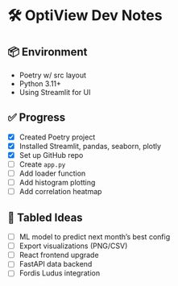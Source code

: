 # 🛠️ OptiView Dev Notes

## 📦 Environment
- Poetry w/ src layout
- Python 3.11+
- Using Streamlit for UI

## ✅ Progress
- [x] Created Poetry project
- [x] Installed Streamlit, pandas, seaborn, plotly
- [x] Set up GitHub repo
- [ ] Create `app.py`
- [ ] Add loader function
- [ ] Add histogram plotting
- [ ] Add correlation heatmap

## 🧠 Tabled Ideas
- [ ] ML model to predict next month’s best config
- [ ] Export visualizations (PNG/CSV)
- [ ] React frontend upgrade
- [ ] FastAPI data backend
- [ ] Fordis Ludus integration
